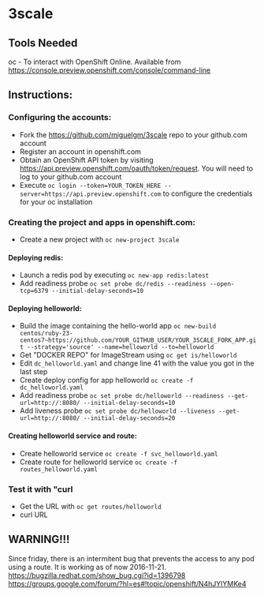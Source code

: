 # 3scale

## Tools Needed

oc - To interact with OpenShift Online. Available from https://console.preview.openshift.com/console/command-line

## Instructions:

### Configuring the accounts:
* Fork the https://github.com/miguelgm/3scale repo to your github.com account
* Register an account in openshift.com
* Obtain an OpenShift API token by visiting https://api.preview.openshift.com/oauth/token/request. You will need to log to your github.com account
* Execute `oc login --token=YOUR_TOKEN_HERE --server=https://api.preview.openshift.com` to configure the credentials for your oc installation

### Creating the project and apps in openshift.com:
* Create a new project with `oc new-project 3scale`

#### Deploying redis:
* Launch a redis pod by executing `oc new-app redis:latest`
* Add readiness probe `oc set probe dc/redis --readiness --open-tcp=6379 --initial-delay-seconds=10`

#### Deploying helloworld:
* Build the image containing the hello-world app `oc new-build centos/ruby-23-centos7~https://github.com/YOUR_GITHUB_USER/YOUR_3SCALE_FORK_APP.git --strategy='source' --name=helloworld --to=helloworld`
* Get "DOCKER REPO" for ImageStream using `oc get is/helloworld`
* Edit `dc_helloworld.yaml` and change line 41 with the value you got in the last step
* Create deploy config for app helloworld `oc create -f dc_helloworld.yaml`
* Add readiness probe `oc set probe dc/helloworld --readiness --get-url=http://:8080/ --initial-delay-seconds=10`
* Add liveness probe `oc set probe dc/helloworld --liveness --get-url=http://:8080/ --initial-delay-seconds=20`

#### Creating helloworld service and route:
* Create helloworld service `oc create -f svc_helloworld.yaml`
* Create route for helloworld service `oc create -f routes_helloworld.yaml`

### Test it with "curl
* Get the URL with `oc get routes/helloworld`
* curl URL


## WARNING!!!
Since friday, there is an intermitent bug that prevents the access to any pod using a route. It is working as of now 2016-11-21.
https://bugzilla.redhat.com/show_bug.cgi?id=1396798
https://groups.google.com/forum/?hl=es#!topic/openshift/N4hJYlYMKe4

